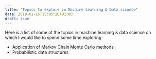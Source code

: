 ```yaml
---
title: "Topics to explore in Machine Learning & Data science"
date: 2018-02-16T15:05:20+01:00
draft: true
---
```


Here is a list of some of the topics in machine learning & data science on which
I would like to spend some time exploring:

* Application of Markov Chain Monte Carlo methods
* Probabilistic data structures
